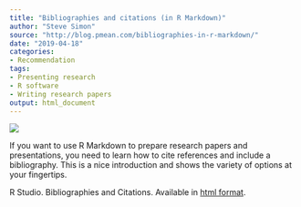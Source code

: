 ```yaml
---
title: "Bibliographies and citations (in R Markdown)"
author: "Steve Simon"
source: "http://blog.pmean.com/bibliographies-in-r-markdown/"
date: "2019-04-18"
categories:
- Recommendation
tags:
- Presenting research
- R software
- Writing research papers
output: html_document
---
```


![](http://www.pmean.com/images/19/bibliographies-in-r-markdown01.png)

<div class="notes">

If you want to use R Markdown to prepare research papers and presentations, you need to learn how to cite references and include a bibliography. This is a nice introduction and shows the variety of options at your fingertips.

R Studio. Bibliographies and Citations. Available in [html format][rst1].

[rst1]: https://rmarkdown.rstudio.com/authoring_bibliographies_and_citations.html

</div>




